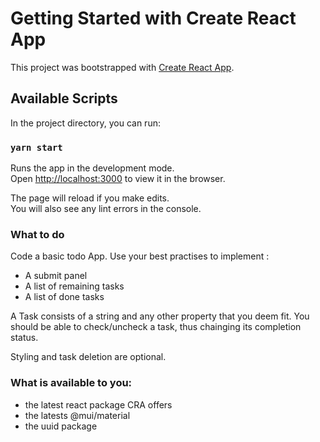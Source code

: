 # Getting Started with Create React App

This project was bootstrapped with [Create React App](https://github.com/facebook/create-react-app).

## Available Scripts

In the project directory, you can run:

### `yarn start`

Runs the app in the development mode.\
Open [http://localhost:3000](http://localhost:3000) to view it in the browser.

The page will reload if you make edits.\
You will also see any lint errors in the console.

### What to do

Code a basic todo App.
Use your best practises to implement :

-   A submit panel
-   A list of remaining tasks
-   A list of done tasks

A Task consists of a string and any other property that you deem fit.
You should be able to check/uncheck a task, thus chainging its completion status.

Styling and task deletion are optional.


### What is available to you:

-   the latest react package CRA offers
-   the latests @mui/material
-   the uuid package

